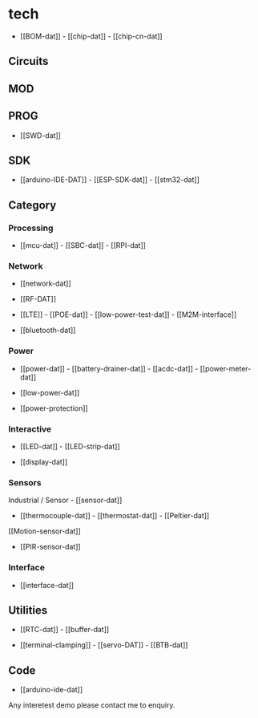 
# tech 

- [[BOM-dat]] - [[chip-dat]] - [[chip-cn-dat]]


## Circuits 

## MOD

## PROG

- [[SWD-dat]]

## SDK

- [[arduino-IDE-DAT]] - [[ESP-SDK-dat]] - [[stm32-dat]]


## Category

### Processing 

- [[mcu-dat]] - [[SBC-dat]] - [[RPI-dat]]

### Network

- [[network-dat]]

- [[RF-DAT]]

- [[LTE]] - [[POE-dat]] - [[low-power-test-dat]] - [[M2M-interface]]

- [[bluetooth-dat]]


### Power 

- [[power-dat]] - [[battery-drainer-dat]] - [[acdc-dat]] - [[power-meter-dat]]

- [[low-power-dat]]

- [[power-protection]]

### Interactive

- [[LED-dat]] - [[LED-strip-dat]]

- [[display-dat]]

### Sensors 

Industrial / Sensor - [[sensor-dat]]

- [[thermocouple-dat]] - [[thermostat-dat]] - [[Peltier-dat]]

[[Motion-sensor-dat]]

- [[PIR-sensor-dat]]

### Interface 

- [[interface-dat]]


## Utilities  

- [[RTC-dat]] - [[buffer-dat]] 

- [[terminal-clamping]] - [[servo-DAT]] - [[BTB-dat]]


## Code 
- [[arduino-ide-dat]]



Any interetest demo please contact me to enquiry.
